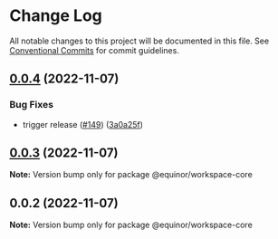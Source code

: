 # Change Log

All notable changes to this project will be documented in this file.
See [Conventional Commits](https://conventionalcommits.org) for commit guidelines.

## [0.0.4](https://github.com/equinor/fusion-workspace/compare/@equinor/workspace-core@0.0.3...@equinor/workspace-core@0.0.4) (2022-11-07)

### Bug Fixes

-   trigger release ([#149](https://github.com/equinor/fusion-workspace/issues/149)) ([3a0a25f](https://github.com/equinor/fusion-workspace/commit/3a0a25fc280438dd75dad428e7480eaf6d5328e3))

## [0.0.3](https://github.com/equinor/fusion-workspace/compare/@equinor/workspace-core@0.0.2...@equinor/workspace-core@0.0.3) (2022-11-07)

**Note:** Version bump only for package @equinor/workspace-core

## 0.0.2 (2022-11-07)

**Note:** Version bump only for package @equinor/workspace-core
